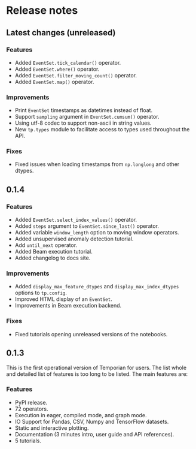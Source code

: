 # Release notes

## Latest changes (unreleased)

### Features

- Added `EventSet.tick_calendar()` operator.
- Added `EventSet.where()` operator.
- Added `EventSet.filter_moving_count()` operator.
- Added `EventSet.map()` operator.

### Improvements

- Print `EventSet` timestamps as datetimes instead of float.
- Support `sampling` argument in `EventSet.cumsum()` operator.
- Using utf-8 codec to support non-ascii in string values.
- New `tp.types` module to facilitate access to types used throughout the API.

### Fixes

- Fixed issues when loading timestamps from `np.longlong` and other dtypes.

## 0.1.4

### Features

- Added `EventSet.select_index_values()` operator.
- Added `steps` argument to `EventSet.since_last()` operator.
- Added variable `window_length` option to moving window operators.
- Added unsupervised anomaly detection tutorial.
- Add `until_next` operator.
- Added Beam execution tutorial.
- Added changelog to docs site.

### Improvements

- Added `display_max_feature_dtypes` and `display_max_index_dtypes` options to
  `tp.config`.
- Improved HTML display of an `EventSet`.
- Improvements in Beam execution backend.

### Fixes

- Fixed tutorials opening unreleased versions of the notebooks.

## 0.1.3

This is the first operational version of Temporian for users. The list whole and
detailed list of features is too long to be listed. The main features are:

### Features

- PyPI release.
- 72 operators.
- Execution in eager, compiled mode, and graph mode.
- IO Support for Pandas, CSV, Numpy and TensorFlow datasets.
- Static and interactive plotting.
- Documentation (3 minutes intro, user guide and API references).
- 5 tutorials.
